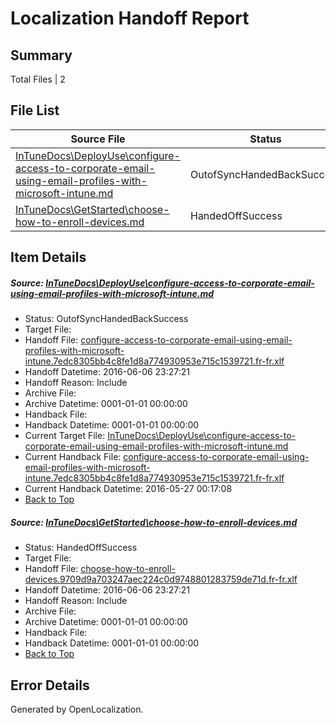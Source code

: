 # <a name='report-top'></a> Localization Handoff Report

## Summary
 Total Files | 2

## File List
 Source File | Status | Details 
 ----------- | ------ | ------- 
 [InTuneDocs\DeployUse\configure-access-to-corporate-email-using-email-profiles-with-microsoft-intune.md](https://github.com/Microsoft/IntuneDocs-pr/blob/9e64adaa5eaaf721cc519806856ac5a301f936e8/InTuneDocs/DeployUse/configure-access-to-corporate-email-using-email-profiles-with-microsoft-intune.md) | OutofSyncHandedBackSuccess | [Details](#599e9e78474011076c5c66d399dafffeaeac8dc419)
 [InTuneDocs\GetStarted\choose-how-to-enroll-devices.md](https://github.com/Microsoft/IntuneDocs-pr/blob/9bdf751f0525e56b06355ef9413b1f9c31dca1c7/InTuneDocs/GetStarted/choose-how-to-enroll-devices.md) | HandedOffSuccess | [Details](#b9213a6a62379a531b87f63eeedae0fe20e6e2d0487)

## Item Details
##### <a name='599e9e78474011076c5c66d399dafffeaeac8dc419'></a> Source: [InTuneDocs\DeployUse\configure-access-to-corporate-email-using-email-profiles-with-microsoft-intune.md](https://github.com/Microsoft/IntuneDocs-pr/blob/9e64adaa5eaaf721cc519806856ac5a301f936e8/InTuneDocs/DeployUse/configure-access-to-corporate-email-using-email-profiles-with-microsoft-intune.md)
* Status: OutofSyncHandedBackSuccess
* Target File: 
* Handoff File: [configure-access-to-corporate-email-using-email-profiles-with-microsoft-intune.7edc8305bb4c8fe1d8a774930953e715c1539721.fr-fr.xlf](https://github.com/Microsoft/EM.handoff/blob/a7d8b34fdb8d15cf829a4367c6b31eafaf1cc703/ol-handoff/Microsoft/IntuneDocs-pr.fr-fr/master/configure-access-to-corporate-email-using-email-profiles-with-microsoft-intune.7edc8305bb4c8fe1d8a774930953e715c1539721.fr-fr.xlf)
* Handoff Datetime: 2016-06-06 23:27:21
* Handoff Reason: Include
* Archive File: 
* Archive Datetime: 0001-01-01 00:00:00
* Handback File: 
* Handback Datetime: 0001-01-01 00:00:00
* Current Target File: [InTuneDocs\DeployUse\configure-access-to-corporate-email-using-email-profiles-with-microsoft-intune.md](https://github.com/Microsoft/IntuneDocs-pr.fr-fr/blob/8e2ea029533391f6eb1b3069138537d1486b0f75/InTuneDocs/DeployUse/configure-access-to-corporate-email-using-email-profiles-with-microsoft-intune.md)
* Current Handback File: [configure-access-to-corporate-email-using-email-profiles-with-microsoft-intune.7edc8305bb4c8fe1d8a774930953e715c1539721.fr-fr.xlf](https://github.com/Microsoft/EM.handback/blob/8c6f8aa115726d81fac305edf2ad3c57ec7b2589/ol-handback/Microsoft/IntuneDocs-pr.fr-fr/master/configure-access-to-corporate-email-using-email-profiles-with-microsoft-intune.7edc8305bb4c8fe1d8a774930953e715c1539721.fr-fr.xlf)
* Current Handback Datetime: 2016-05-27 00:17:08
* [Back to Top](#report-top)

##### <a name='b9213a6a62379a531b87f63eeedae0fe20e6e2d0487'></a> Source: [InTuneDocs\GetStarted\choose-how-to-enroll-devices.md](https://github.com/Microsoft/IntuneDocs-pr/blob/9bdf751f0525e56b06355ef9413b1f9c31dca1c7/InTuneDocs/GetStarted/choose-how-to-enroll-devices.md)
* Status: HandedOffSuccess
* Target File: 
* Handoff File: [choose-how-to-enroll-devices.9709d9a703247aec224c0d9748801283759de71d.fr-fr.xlf](https://github.com/Microsoft/EM.handoff/blob/a7d8b34fdb8d15cf829a4367c6b31eafaf1cc703/ol-handoff/Microsoft/IntuneDocs-pr.fr-fr/master/choose-how-to-enroll-devices.9709d9a703247aec224c0d9748801283759de71d.fr-fr.xlf)
* Handoff Datetime: 2016-06-06 23:27:21
* Handoff Reason: Include
* Archive File: 
* Archive Datetime: 0001-01-01 00:00:00
* Handback File: 
* Handback Datetime: 0001-01-01 00:00:00
* [Back to Top](#report-top)


## Error Details

Generated by OpenLocalization.
